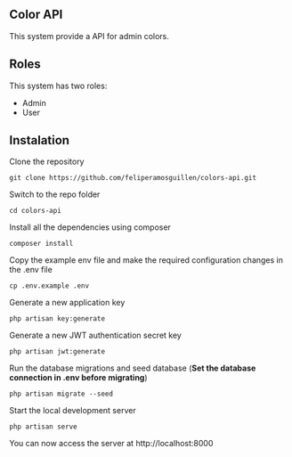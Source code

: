 ## Color API

This system provide a API for admin colors.

## Roles

This system has two roles:

- Admin
- User

## Instalation

Clone the repository

    git clone https://github.com/feliperamosguillen/colors-api.git

Switch to the repo folder

    cd colors-api

Install all the dependencies using composer

    composer install

Copy the example env file and make the required configuration changes in the .env file

    cp .env.example .env

Generate a new application key

    php artisan key:generate

Generate a new JWT authentication secret key

    php artisan jwt:generate

Run the database migrations and seed database (**Set the database connection in .env before migrating**)

    php artisan migrate --seed

Start the local development server

    php artisan serve

You can now access the server at http://localhost:8000

